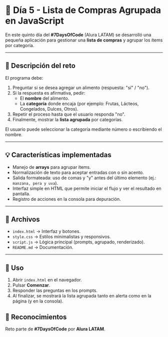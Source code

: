 # 📘 Día 5 - Lista de Compras Agrupada en JavaScript

En este quinto día del **#7DaysOfCode** (Alura LATAM) se desarrolló una pequeña aplicación para gestionar una **lista de compras** y agrupar los ítems por categoría.

---

## 📝 Descripción del reto
El programa debe:
1. Preguntar si se desea agregar un alimento (respuesta: "sí" / "no").
2. Si la respuesta es afirmativa, pedir:
   - El **nombre** del alimento.
   - La **categoría** donde encaja (por ejemplo: Frutas, Lácteos, Congelados, Dulces, Otros).
3. Repetir el proceso hasta que el usuario responda "no".
4. Finalmente, mostrar la **lista agrupada** por categorías.

El usuario puede seleccionar la categoría mediante número o escribiendo el nombre.

---

## 💡 Características implementadas
- Manejo de **arrays** para agrupar ítems.
- Normalización de texto para aceptar entradas con o sin acento.
- Salida formateada: uso de comas y "y" antes del último elemento (ej.: `manzana, pera y uva`).
- Interfaz simple en HTML que permite iniciar el flujo y ver el resultado en pantalla.
- Registro de acciones en la consola para depuración.

---

## 🚀 Archivos
- `index.html` → Interfaz y botones.
- `style.css` → Estilos minimalistas y responsivos.
- `script.js` → Lógica principal (prompts, agrupado, renderizado).
- `README.md` → Documentación.

---

## 🧭 Uso
1. Abrir `index.html` en el navegador.
2. Pulsar **Comenzar**.
3. Responder las preguntas en los prompts.
4. Al finalizar, se mostrará la lista agrupada tanto en alerta como en la página (y en la consola).

## 🙌 Reconocimientos
Reto parte de **#7DaysOfCode** por **Alura LATAM**.
